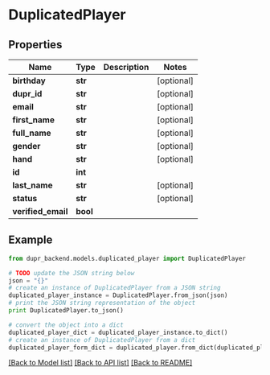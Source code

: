 # DuplicatedPlayer


## Properties
Name | Type | Description | Notes
------------ | ------------- | ------------- | -------------
**birthday** | **str** |  | [optional] 
**dupr_id** | **str** |  | [optional] 
**email** | **str** |  | [optional] 
**first_name** | **str** |  | [optional] 
**full_name** | **str** |  | [optional] 
**gender** | **str** |  | [optional] 
**hand** | **str** |  | [optional] 
**id** | **int** |  | 
**last_name** | **str** |  | [optional] 
**status** | **str** |  | [optional] 
**verified_email** | **bool** |  | 

## Example

```python
from dupr_backend.models.duplicated_player import DuplicatedPlayer

# TODO update the JSON string below
json = "{}"
# create an instance of DuplicatedPlayer from a JSON string
duplicated_player_instance = DuplicatedPlayer.from_json(json)
# print the JSON string representation of the object
print DuplicatedPlayer.to_json()

# convert the object into a dict
duplicated_player_dict = duplicated_player_instance.to_dict()
# create an instance of DuplicatedPlayer from a dict
duplicated_player_form_dict = duplicated_player.from_dict(duplicated_player_dict)
```
[[Back to Model list]](../README.md#documentation-for-models) [[Back to API list]](../README.md#documentation-for-api-endpoints) [[Back to README]](../README.md)


